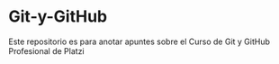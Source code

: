 # Git-y-GitHub
Este repositorio es para anotar apuntes sobre el Curso de Git y GitHub Profesional de Platzi
